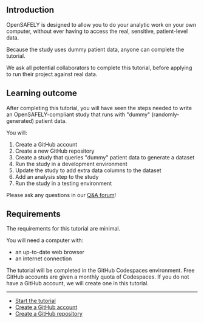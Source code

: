 ## Introduction

OpenSAFELY is designed to allow you to do your analytic work on your own
computer, without ever having to access the real, sensitive, patient-level data.

Because the study uses dummy patient data,
anyone can complete the tutorial.

We ask all potential collaborators to complete this tutorial,
before applying to run their project against real data.

## Learning outcome

After completing this tutorial,
you will have seen the steps needed to
write an OpenSAFELY-compliant study
that runs with "dummy" (randomly-generated) patient data.

You will:

1. Create a GitHub account
2. Create a new GitHub repository
3. Create a study that queries "dummy" patient data to generate a dataset
4. Run the study in a development environment
5. Update the study to add extra data columns to the dataset
6. Add an analysis step to the study
6. Run the study in a testing environment

Please ask any questions in our [Q&A forum](https://github.com/opensafely/documentation/discussions)!

## Requirements

The requirements for this tutorial are minimal.

You will need a computer with:

* an up-to-date web browser
* an internet connection

The tutorial will be completed in the GitHub Codespaces environment.
Free GitHub accounts are given a monthly quota of Codespaces.
If you do not have a GitHub account,
we will create one in this tutorial.

---

* [Start the tutorial](creating-an-opensafely-project/index.md)
* [Create a GitHub account](create-a-github-account/index.md)
* [Create a GitHub repository](create-a-github-repository/index.md)
